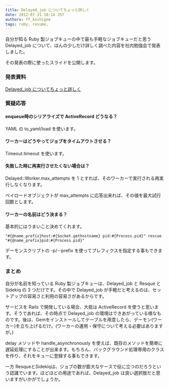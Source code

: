 ```yaml
---
title: Delayed_job についてちょっと詳しく
date: 2012-07-31 10:14 JST
authors: ff_koshigoe
tags: ruby, resume, 
---
```

自分が知る Ruby 製ジョブキューの中で最も手軽なジョブキューだと思う Delayed\_job について、ほんの少しだけ詳しく調べた内容を社内勉強会で発表しました。

その発表の際に使ったスライドを公開します。

<!--more-->  

### 発表資料

[Delayed\_job についてちょっと詳しく](https://docs.google.com/presentation/d/1a8cw1n3EHAdqz8t2Z1EtSNbHZ6z9-cYJDoRyDPMwvXM/edit)

### 質疑応答

#### enqueue時のシリアライズで ActiveRecord どうなる？

YAML の to\_yaml/load を使います。

#### ワーカーはどうやってジョブをタイムアウトさせる？

Timeout.timeout を使います。

#### 失敗した時に再実行させたくない場合は？

Delayed::Worker.max\_attempts を 1 とすれば、そのワーカーで実行される再実行しなくなります。

ペイロードオブジェクトが max\_attempts に応答出来れば、その値を最大試行回数とします。

#### ワーカーの名前はどう決まる？

基本的にはうまいこと決めてくれます。

```
"#{@name_prefix}host:#{Socket.gethostname} pid:#{Process.pid}" rescue "#{@name_prefix}pid:#{Process.pid}"
```

デーモンスクリプトの -p/--prefix を使ってプレフィクスを指定する事もできます。

### まとめ

自分が名前を知っている Ruby 製ジョブキューは、Delayed\_job と Resque と Sidekiq の 3 つだけです。その中で Delayed\_job が手軽だと考えるのは、セットアップの容易さと利用の容易さがあるからです。

サービスを Rails で開発している場合、大抵は ActiveRecord を使うと思います。そうであれば、その時点で Delayed\_job の環境はできあがっている様なものです。後は、Gemをインストールしてテーブルを用意したら、デーモン(ワーカー)を立ち上げるだけ。(ワーカーの運用・保守について考える必要はありますが。)

delay メソッドや handle\_asynchronously を使えば、既存のメソッドを簡単に遅延処理にすることが出来ます。もちろん、バックグラウンド処理専用のクラスを作り、それをキューに登録する事もできます。

一方 ResqueとSidekiqは、ジョブの数が膨大なケースで役に立つのだろうという認識でいます。ほどほどの用途であれば、Delayed\_job は良い選択肢だと思いますがいかがでしょうか。

